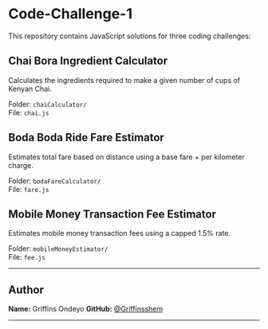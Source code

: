 # Code-Challenge-1

This repository contains JavaScript solutions for three coding challenges:

##  Chai Bora Ingredient Calculator
Calculates the ingredients required to make a given number of cups of Kenyan Chai.

 Folder: `chaiCalculator/`  
 File: `chai.js`

##  Boda Boda Ride Fare Estimator
Estimates total fare based on distance using a base fare + per kilometer charge.

 Folder: `bodaFareCalculator/`  
 File: `fare.js`

##  Mobile Money Transaction Fee Estimator
Estimates mobile money transaction fees using a capped 1.5% rate.

 Folder: `mobileMoneyEstimator/`  
 File: `fee.js`

---

##  Author

**Name:** Griffins Ondeyo 
**GitHub:** [@Griffinsshem](https://github.com/Griffinsshem)


---
